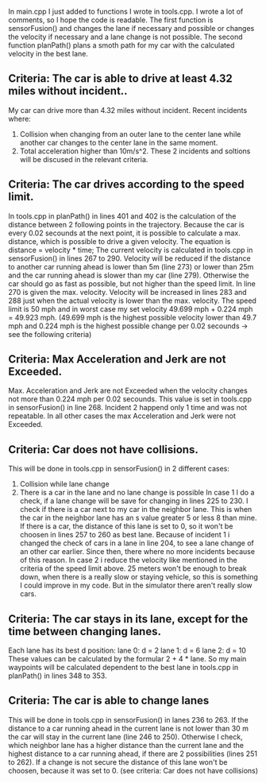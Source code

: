 In main.cpp I just added to functions I wrote in tools.cpp.
I wrote a lot of comments, so I hope the code is readable.
The first function is sensorFusion() and changes the lane if necessary and possible or
changes the velocity if necessary and a lane change is not possible.
The second function planPath() plans a smoth path for my car with the calculated velocity in the best lane.

Criteria: The car is able to drive at least 4.32 miles without incident..
-------------------------------------------------------------------------
My car can drive more than 4.32 miles without incident. Recent incidents where:
1.  Collision when changing from an outer lane to the center lane while another car changes
    to the center lane in the same moment.
2.  Total acceleration higher than 10m/s^2.
These 2 incidents and soltions will be discused in the relevant criteria.


Criteria: The car drives according to the speed limit.
------------------------------------------------------
In tools.cpp in planPath() in lines 401 and 402 is the calculation of the distance between 2 following points
in the trajectory. Because the car is every 0.02 secounds at the next point, it is possible to calculate a
max. distance, which is possible to drive a given velocity.
The equation is distance = velocity * time;
The current velocity is calculated in tools.cpp in sensorFusion() in lines 267 to 290.
Velocity will be reduced if the distance to another car running ahead is lower than 5m (line 273)
or lower than 25m and the car running ahead is slower than my car (line 279).
Otherwise the car should go as fast as possible, but not higher than the speed limit.
In line 270 is given the max. velocity. Velocity will be increased in lines 283 and 288 just
when the actual velocity is lower than the max. velocity.
The speed limit is 50 mph and in worst case my set velocity 49.699 mph + 0.224 mph = 49.923 mph.
(49.699 mph is the highest possible velocity lower than 49.7 mph and 0.224 mph is the highest
  possible change per 0.02 secounds -> see the following criteria)


Criteria: Max Acceleration and Jerk are not Exceeded.
------------------------------------------------------
Max. Acceleration and Jerk are not Exceeded when the velocity changes not more than 0.224 mph per 0.02 secounds.
This value is set in tools.cpp in sensorFusion() in line 268.
Incident 2 happend only 1 time and was not repeatable. In all other cases the max Acceleration and Jerk were not Exceeded.


Criteria: Car does not have collisions.
---------------------------------------
This will be done in tools.cpp in sensorFusion() in 2 different cases:
1. Collision while lane change
2. There is a car in the lane and no lane change is possible
In case 1 I do a check, if a lane change will be save for changing in lines 225 to 230.
I check if there is a car next to my car in the neighbor lane.
This is when the car in the neighbor lane has an s value greater 5 or less 8 than mine.
If there is a car, the distance of this lane is set to 0, so it won't be choosen in lines 257 to 260 as best lane.
Because of incident 1 i changed the check of cars in a lane in line 204, to see a lane change of an other car earlier.
Since then, there where no more incidents because of this reason.
In case 2 i reduce the velocity like mentioned in the criteria of the speed limit above.
25 meters won't be enough to break down, when there is a really slow or staying vehicle,
so this is something I could improve in my code. But in the simulator there aren't really slow cars.


Criteria: The car stays in its lane, except for the time between changing lanes.
--------------------------------------------------------------------------------
Each lane has its best d position:
lane 0: d = 2
lane 1: d = 6
lane 2: d = 10
These values can be calculated by the formular 2 + 4 * lane.
So my main waypoints will be calculated dependent to the best lane in tools.cpp in planPath()
in lines 348 to 353.


Criteria: The car is able to change lanes
-----------------------------------------
This will be done in tools.cpp in sensorFusion() in lanes 236 to 263.
If the distance to a car running ahead in the current lane is not lower than 30 m
the car will stay in the current lane (line 246 to 250).
Otherwise I check, which neighbor lane has a higher distance than the current lane and
the highest distance to a car running ahead, if there are 2 possibilities (lines 251 to 262).
If a change is not secure the distance of this lane won't be choosen, because it was set to 0.
(see criteria: Car does not have collisions)
